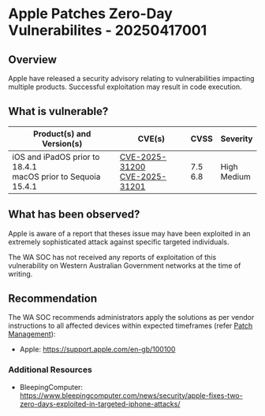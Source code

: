 # Apple Patches Zero-Day Vulnerabilites - 20250417001

## Overview

Apple have released a security advisory relating to vulnerabilities impacting multiple products. Successful exploitation may result in code execution.

## What is vulnerable?

| Product(s) and Version(s)                                         | CVE(s)                                                                                                                                   | CVSS         | Severity         |
| ----------------------------------------------------------------- | ---------------------------------------------------------------------------------------------------------------------------------------- | ------------ | ---------------- |
| iOS and iPadOS prior to 18.4.1 <br> macOS prior to Sequoia 15.4.1 | [CVE-2025-31200](https://nvd.nist.gov/vuln/detail/CVE-2025-31200) <br> [CVE-2025-31201](https://nvd.nist.gov/vuln/detail/CVE-2025-31201) | 7.5 <br> 6.8 | High <br> Medium |

## What has been observed?

Apple is aware of a report that theses issue may have been exploited in an extremely sophisticated attack against specific targeted individuals.

The WA SOC has not received any reports of exploitation of this vulnerability on Western Australian Government networks at the time of writing.

## Recommendation

The WA SOC recommends administrators apply the solutions as per vendor instructions to all affected devices within expected timeframes (refer [Patch Management](../guidelines/patch-management.md)):

- Apple: <https://support.apple.com/en-gb/100100>

### Additional Resources

- BleepingComputer: <https://www.bleepingcomputer.com/news/security/apple-fixes-two-zero-days-exploited-in-targeted-iphone-attacks/>
